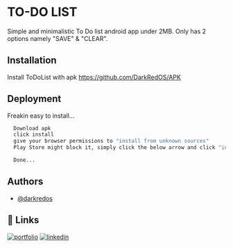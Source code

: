 
# TO-DO LIST

Simple and minimalistic To Do list android app under 2MB. 
Only has 2 options namely "SAVE" & "CLEAR".

## Installation

Install ToDoList with apk https://github.com/DarkRedOS/APK

## Deployment

Freakin easy to install...
```bash
  Download apk 
  click install
  give your browser permissions to "install from unknown sources"
  Play Store might block it, simply click the below arrow and click "install anyway"

  Done...
```


## Authors

- [@darkredos](https://www.github.com/darkredos)


## 🔗 Links
[![portfolio](https://img.shields.io/badge/my_portfolio-000?style=for-the-badge&logo=ko-fi&logoColor=white)](https://www.buymeacoffee.com/omsnow)
[![linkedin](https://img.shields.io/badge/linkedin-0A66C2?style=for-the-badge&logo=linkedin&logoColor=white)](https://www.linkedin.com/in/om-shegokar-976a24229/)


